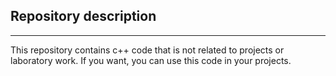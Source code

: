 ## Repository description
---
This repository contains c++ code that is not related to projects or laboratory work. If you want, you can use this code in your projects.